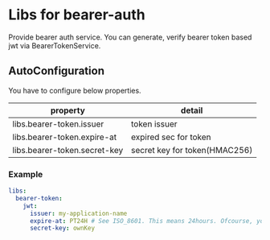 # Libs for bearer-auth

Provide bearer auth service.
You can generate, verify bearer token based jwt via BearerTokenService.

## AutoConfiguration

You have to configure below properties.

| property                     | detail                        |
|------------------------------|-------------------------------|
| libs.bearer-token.issuer     | token issuer                  |
| libs.bearer-token.expire-at  | expired sec for token         |
| libs.bearer-token.secret-key | secret key for token(HMAC256) |


### Example

```yaml
libs:
  bearer-token:
    jwt:
      issuer: my-application-name
      expire-at: PT24H # See ISO_8601. This means 24hours. Ofcourse, you can write seconds
      secret-key: ownKey
```
